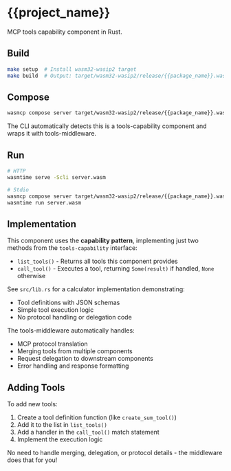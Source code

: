 # {{project_name}}

MCP tools capability component in Rust.

## Build

```bash
make setup  # Install wasm32-wasip2 target
make build  # Output: target/wasm32-wasip2/release/{{package_name}}.wasm
```

## Compose

```bash
wasmcp compose server target/wasm32-wasip2/release/{{package_name}}.wasm -o server.wasm
```

The CLI automatically detects this is a tools-capability component and wraps it with tools-middleware.

## Run

```bash
# HTTP
wasmtime serve -Scli server.wasm

# Stdio
wasmcp compose server target/wasm32-wasip2/release/{{package_name}}.wasm -t stdio -o server.wasm
wasmtime run server.wasm
```

## Implementation

This component uses the **capability pattern**, implementing just two methods from the `tools-capability` interface:

- `list_tools()` - Returns all tools this component provides
- `call_tool()` - Executes a tool, returning `Some(result)` if handled, `None` otherwise

See `src/lib.rs` for a calculator implementation demonstrating:
- Tool definitions with JSON schemas
- Simple tool execution logic
- No protocol handling or delegation code

The tools-middleware automatically handles:
- MCP protocol translation
- Merging tools from multiple components
- Request delegation to downstream components
- Error handling and response formatting

## Adding Tools

To add new tools:

1. Create a tool definition function (like `create_sum_tool()`)
2. Add it to the list in `list_tools()`
3. Add a handler in the `call_tool()` match statement
4. Implement the execution logic

No need to handle merging, delegation, or protocol details - the middleware does that for you!
